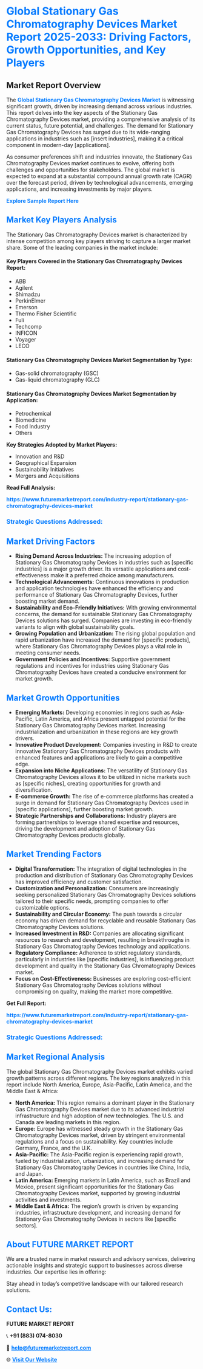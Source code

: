 <h1 style="color: #007BFF;">Global Stationary Gas Chromatography Devices Market Report 2025-2033: Driving Factors, Growth Opportunities, and Key Players</h1>

<section id="overview">
<h2>Market Report Overview</h2>
<p>The <a href="https://www.futuremarketreport.com/industry-report/stationary-gas-chromatography-devices-market" style="color: #007BFF; text-decoration: none;"><strong>Global Stationary Gas Chromatography Devices Market</strong></a> is witnessing significant growth, driven by increasing demand across various industries. This report delves into the key aspects of the Stationary Gas Chromatography Devices market, providing a comprehensive analysis of its current status, future potential, and challenges. The demand for Stationary Gas Chromatography Devices has surged due to its wide-ranging applications in industries such as [insert industries], making it a critical component in modern-day [applications].</p>
<p>As consumer preferences shift and industries innovate, the Stationary Gas Chromatography Devices market continues to evolve, offering both challenges and opportunities for stakeholders. The global market is expected to expand at a substantial compound annual growth rate (CAGR) over the forecast period, driven by technological advancements, emerging applications, and increasing investments by major players.</p>
</section>

<section id="overview">
<p><a href="https://www.futuremarketreport.com/request-sample/reportId=84847" style="color: #007BFF; text-decoration: none;"><strong>Explore Sample Report Here</strong></a></p>
</section>

<section id="key-players">
<h2 style="color: #007BFF;">Market Key Players Analysis</h2>
<p>The Stationary Gas Chromatography Devices market is characterized by intense competition among key players striving to capture a larger market share. Some of the leading companies in the market include:</p>
<h4>Key Players Covered in the Stationary Gas Chromatography Devices Report:</h4>
<ul><li>ABB</li><li>Agilent</li><li>Shimadzu</li><li>PerkinElmer</li><li>Emerson</li><li>Thermo Fisher Scientific</li><li>Fuli</li><li>Techcomp</li><li>INFICON</li><li>Voyager</li><li>LECO</li></ul>
<h4>Stationary Gas Chromatography Devices Market Segmentation by Type:</h4>
<ul><li>Gas-solid chromatography (GSC)</li><li>Gas-liquid chromatography (GLC)</li></ul>

<h4>Stationary Gas Chromatography Devices Market Segmentation by Application:</h4>
<ul><li>Petrochemical</li><li>Biomedicine</li><li>Food Industry</li><li>Others</li></ul>
<p><strong>Key Strategies Adopted by Market Players:</strong></p>
<ul>
<li>Innovation and R&D</li>
<li>Geographical Expansion</li>
<li>Sustainability Initiatives</li>
<li>Mergers and Acquisitions</li>
</ul>
</section>

<section>
<p><strong>Read Full Analysis: </strong></p><a href="https://www.futuremarketreport.com/industry-report/stationary-gas-chromatography-devices-market" style="color: #007BFF; text-decoration: none;"><strong>https://www.futuremarketreport.com/industry-report/stationary-gas-chromatography-devices-market</strong></a>
<h3 style="color: #007BFF;">Strategic Questions Addressed:</h3>
</section>

<section id="driving-factors">
<h2 style="color: #007BFF;">Market Driving Factors</h2>
<ul>
<li><strong>Rising Demand Across Industries:</strong> The increasing adoption of Stationary Gas Chromatography Devices in industries such as [specific industries] is a major growth driver. Its versatile applications and cost-effectiveness make it a preferred choice among manufacturers.</li>
<li><strong>Technological Advancements:</strong> Continuous innovations in production and application technologies have enhanced the efficiency and performance of Stationary Gas Chromatography Devices, further boosting market demand.</li>
<li><strong>Sustainability and Eco-Friendly Initiatives:</strong> With growing environmental concerns, the demand for sustainable Stationary Gas Chromatography Devices solutions has surged. Companies are investing in eco-friendly variants to align with global sustainability goals.</li>
<li><strong>Growing Population and Urbanization:</strong> The rising global population and rapid urbanization have increased the demand for [specific products], where Stationary Gas Chromatography Devices plays a vital role in meeting consumer needs.</li>
<li><strong>Government Policies and Incentives:</strong> Supportive government regulations and incentives for industries using Stationary Gas Chromatography Devices have created a conducive environment for market growth.</li>
</ul>
</section>

<section id="growth-opportunities">
<h2 style="color: #007BFF;">Market Growth Opportunities</h2>
<ul>
<li><strong>Emerging Markets:</strong> Developing economies in regions such as Asia-Pacific, Latin America, and Africa present untapped potential for the Stationary Gas Chromatography Devices market. Increasing industrialization and urbanization in these regions are key growth drivers.</li>
<li><strong>Innovative Product Development:</strong> Companies investing in R&D to create innovative Stationary Gas Chromatography Devices products with enhanced features and applications are likely to gain a competitive edge.</li>
<li><strong>Expansion into Niche Applications:</strong> The versatility of Stationary Gas Chromatography Devices allows it to be utilized in niche markets such as [specific niches], creating opportunities for growth and diversification.</li>
<li><strong>E-commerce Growth:</strong> The rise of e-commerce platforms has created a surge in demand for Stationary Gas Chromatography Devices used in [specific applications], further boosting market growth.</li>
<li><strong>Strategic Partnerships and Collaborations:</strong> Industry players are forming partnerships to leverage shared expertise and resources, driving the development and adoption of Stationary Gas Chromatography Devices products globally.</li>
</ul>
</section>

<section id="trending-factors">
<h2 style="color: #007BFF;">Market Trending Factors</h2>
<ul>
<li><strong>Digital Transformation:</strong> The integration of digital technologies in the production and distribution of Stationary Gas Chromatography Devices has improved efficiency and customer satisfaction.</li>
<li><strong>Customization and Personalization:</strong> Consumers are increasingly seeking personalized Stationary Gas Chromatography Devices solutions tailored to their specific needs, prompting companies to offer customizable options.</li>
<li><strong>Sustainability and Circular Economy:</strong> The push towards a circular economy has driven demand for recyclable and reusable Stationary Gas Chromatography Devices solutions.</li>
<li><strong>Increased Investment in R&D:</strong> Companies are allocating significant resources to research and development, resulting in breakthroughs in Stationary Gas Chromatography Devices technology and applications.</li>
<li><strong>Regulatory Compliance:</strong> Adherence to strict regulatory standards, particularly in industries like [specific industries], is influencing product development and quality in the Stationary Gas Chromatography Devices market.</li>
<li><strong>Focus on Cost-Effectiveness:</strong> Businesses are exploring cost-efficient Stationary Gas Chromatography Devices solutions without compromising on quality, making the market more competitive.</li>
</ul>
</section>

<section>
<p><strong>Get Full Report: </strong></p><a href="https://www.futuremarketreport.com/industry-report/stationary-gas-chromatography-devices-market" style="color: #007BFF; text-decoration: none;"><strong>https://www.futuremarketreport.com/industry-report/stationary-gas-chromatography-devices-market</strong></a>
<h3 style="color: #007BFF;">Strategic Questions Addressed:</h3>
</section>


<section id="regional-analysis">
<h2 style="color: #007BFF;">Market Regional Analysis</h2>
<p>The global Stationary Gas Chromatography Devices market exhibits varied growth patterns across different regions. The key regions analyzed in this report include North America, Europe, Asia-Pacific, Latin America, and the Middle East & Africa:</p>
<ul>
<li><strong>North America:</strong> This region remains a dominant player in the Stationary Gas Chromatography Devices market due to its advanced industrial infrastructure and high adoption of new technologies. The U.S. and Canada are leading markets in this region.</li>
<li><strong>Europe:</strong> Europe has witnessed steady growth in the Stationary Gas Chromatography Devices market, driven by stringent environmental regulations and a focus on sustainability. Key countries include Germany, France, and the U.K.</li>
<li><strong>Asia-Pacific:</strong> The Asia-Pacific region is experiencing rapid growth, fueled by industrialization, urbanization, and increasing demand for Stationary Gas Chromatography Devices in countries like China, India, and Japan.</li>
<li><strong>Latin America:</strong> Emerging markets in Latin America, such as Brazil and Mexico, present significant opportunities for the Stationary Gas Chromatography Devices market, supported by growing industrial activities and investments.</li>
<li><strong>Middle East & Africa:</strong> The region’s growth is driven by expanding industries, infrastructure development, and increasing demand for Stationary Gas Chromatography Devices in sectors like [specific sectors].</li>
</ul>
</section>

<footer>
<h2 style="color: #007BFF;">About FUTURE MARKET REPORT</h2>
<p>We are a trusted name in market research and advisory services, delivering actionable insights and strategic support to businesses across diverse industries. Our expertise lies in offering:</p>

<p>Stay ahead in today’s competitive landscape with our tailored research solutions.</p>

<h2 style="color: #007BFF;">Contact Us:</h2>
<p><strong>FUTURE MARKET REPORT</strong></p>
<p>📞 <strong>+91 (883) 074-8030</strong></p>
<p>📧 <strong><a href="mailto:help@futuremarketreport.com" style="color: #007BFF;">help@futuremarketreport.com</a></strong></p>
<p>🌐 <strong><a href="https://www.futuremarketreport.com/" style="color: #007BFF;">Visit Our Website</a></strong></p>
</footer>